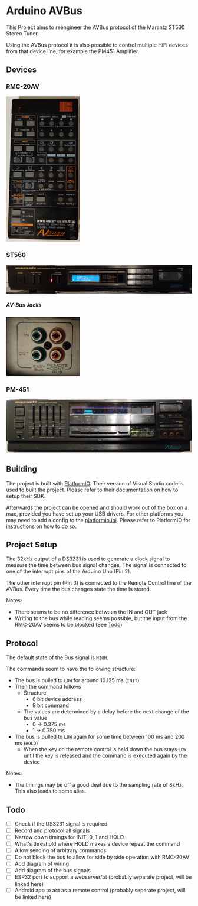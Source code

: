 # Arduino AVBus

This Project aims to reengineer the AVBus protocol of the Marantz ST560 Stereo Tuner.

Using the AVBus protocol it is also possible to control multiple HiFi devices from that device line, for example the PM451 Amplifier.

## Devices

### RMC-20AV
<img src="img/rmc-20av.jpg" width="200" />

### ST560
![](img/st560.jpg)

##### AV-Bus Jacks
<img src="img/av-bus-jacks.jpg" width="200" />

### PM-451
![](img/pm451.jpg)

## Building
The project is built with [PlatformIO](https://platformio.org/). Their version of Visual Studio code is used to built the project. Please refer to their documentation on how to setup their SDK. 

Afterwards the project can be opened and should work out of the box on a mac, provided you have set up your USB drivers. For other platforms you may need to add a config to the [platformio.ini](platformio.ini). Please refer to PlatformIO for [instructions](https://docs.platformio.org/en/latest/projectconf.html) on how to do so.

## Project Setup

The 32kHz output of a DS3231 is used to generate a clock signal to measure the time between bus signal changes. The signal is connected to one of the interrupt pins of the Arduino Uno (Pin 2).

The other interrupt pin (Pin 3) is connected to the Remote Control line of the AVBus. Every time the bus changes state the time is stored. 

Notes:
* There seems to be no difference between the IN and OUT jack
* Writing to the bus while reading seems possible, but the input from the RMC-20AV seems to be blocked (See [Todo](#Todo))

## Protocol

The default state of the Bus signal is `HIGH`.

The commands seem to have the following structure:
* The bus is pulled to `LOW` for around 10.125 ms (`INIT`)
* Then the command follows
  * Structure
    * 6 bit device address
    * 9 bit command
  * The values are determined by a delay before the next change of the bus value
    * 0 -> 0.375 ms 
    * 1 -> 0.750 ms
* The bus is pulled to `LOW` again for some time between 100 ms and 200 ms (`HOLD`)
  * When the key on the remote control is held down the bus stays `LOW` until the key is released and the command is executed again by the device

Notes: 
* The timings may be off a good deal due to the sampling rate of 8kHz. This also leads to some alias.

## Todo
- [ ] Check if the DS3231 signal is required
- [ ] Record and protocol all signals
- [ ] Narrow down timings for INIT, 0, 1 and HOLD
- [ ] What's threshold where HOLD makes a device repeat the command 
- [ ] Allow sending of arbitrary commands
- [ ] Do not block the bus to allow for side by side operation with RMC-20AV
- [ ] Add diagram of wiring
- [ ] Add diagram of the bus signals
- [ ] ESP32 port to support a webserver/bt (probably separate project, will be linked here)
- [ ] Android app to act as a remote control (probably separate project, will be linked here)